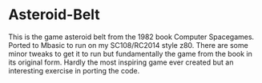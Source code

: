 # Asteroid-Belt
This is the game asteroid belt from the 1982 book Computer Spacegames. 
Ported to Mbasic to run on my SC108/RC2014 style z80. 
There are some minor tweaks to get it to run but fundamentally the game from the book in its original form.
Hardly the most inspiring game ever created but an interesting exercise in porting the code.
